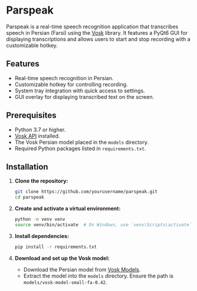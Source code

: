 # Parspeak

Parspeak is a real-time speech recognition application that transcribes speech in Persian (Farsi) using the [Vosk](https://github.com/alphacep/vosk-api) library. It features a PyQt6 GUI for displaying transcriptions and allows users to start and stop recording with a customizable hotkey.

## Features

- Real-time speech recognition in Persian.
- Customizable hotkey for controlling recording.
- System tray integration with quick access to settings.
- GUI overlay for displaying transcribed text on the screen.

## Prerequisites

- Python 3.7 or higher.
- [Vosk API](https://github.com/alphacep/vosk-api) installed.
- The Vosk Persian model placed in the `models` directory.
- Required Python packages listed in `requirements.txt`.

## Installation

1. **Clone the repository:**

   ```bash
   git clone https://github.com/yourusername/parspeak.git
   cd parspeak
   ```

2. **Create and activate a virtual environment:**

   ```bash
   python -m venv venv
   source venv/bin/activate  # On Windows, use `venv\Scripts\activate`
   ```

3. **Install dependencies:**

   ```bash
   pip install -r requirements.txt
   ```

4. **Download and set up the Vosk model:**

   - Download the Persian model from [Vosk Models](https://alphacephei.com/vosk/models).
   - Extract the model into the `models` directory. Ensure the path is `models/vosk-model-small-fa-0.42`.